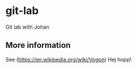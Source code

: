 # git-lab
Git lab with Johan

## More information
See (https://en.wikipedia.org/wiki/Vogon)
Hej hopp!
